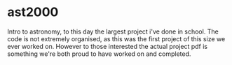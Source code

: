 # ast2000
Intro to astronomy, to this day the largest project i've done in school.
The code is not extremely organised, as this was the first project of this size we ever worked on. 
However to those interested the actual project pdf is something we're both proud to have worked on and completed.
